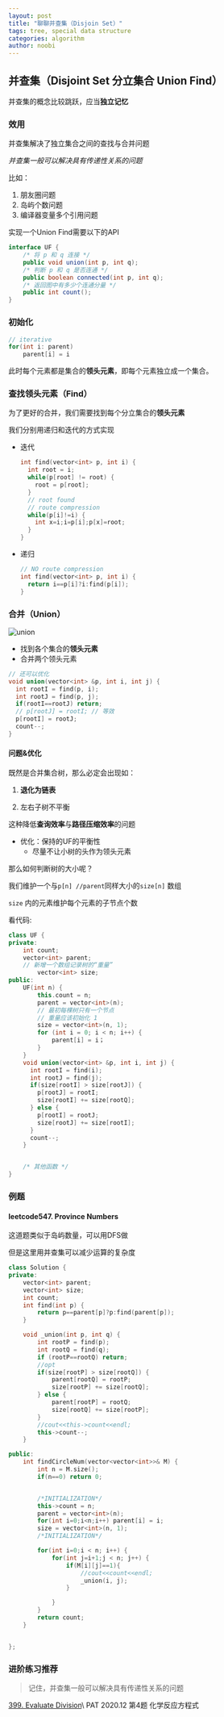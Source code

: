 ```yaml
---
layout: post
title: "聊聊并查集（Disjoin Set）"
tags: tree, special data structure
categories: algorithm
author: noobi
---
```

## 并查集（Disjoint Set 分立集合 Union Find）

并查集的概念比较跳跃，应当**独立记忆**

### 效用

并查集解决了独立集合之间的查找与合并问题

*并查集一般可以解决具有传递性关系的问题*

比如：

1. 朋友圈问题
2. 岛屿个数问题
3. 编译器变量多个引用问题

实现一个Union Find需要以下的API

```java
interface UF {
    /* 将 p 和 q 连接 */
    public void union(int p, int q);
    /* 判断 p 和 q 是否连通 */
    public boolean connected(int p, int q);
    /* 返回图中有多少个连通分量 */
    public int count();
}
```

### 初始化

```cpp
// iterative
for(int i: parent)
	parent[i] = i
```

此时每个元素都是集合的**领头元素**，即每个元素独立成一个集合。

### 查找领头元素（Find）

为了更好的合并，我们需要找到每个分立集合的**领头元素**

我们分别用递归和迭代的方式实现

- 迭代

  ```cpp
  int find(vector<int> p, int i) {
    int root = i;
    while(p[root] != root) {
      root = p[root];
    }
    // root found
    // route compression
    while(p[i]!=i) {
      int x=i;i=p[i];p[x]=root;
    }
  }
  ```



- 递归

  ```cpp
  // NO route compression
  int find(vector<int> p, int i) {
    return i==p[i]?i:find(p[i]);
  }
  ```



### 合并（Union）

![union](/assets/algo/disjointSet/union.png)


- 找到各个集合的**领头元素**
- 合并两个领头元素

```cpp
// 还可以优化
void union(vector<int> &p, int i, int j) {
  int rootI = find(p, i);
  int rootJ = find(p, j);
  if(rootI==rootJ) return;
  // p[rootJ] = rootI; // 等效
  p[rootI] = rootJ;
  count--;
}
```

#### 问题&优化

既然是合并集合树，那么必定会出现如：

1. **退化为链表**

2. 左右子树不平衡

这种降低**查询效率**与**路径压缩效率**的问题

- 优化：保持的UF的平衡性
  - 尽量不让小树的头作为领头元素

那么如何判断树的大小呢？

我们维护一个与``p[n] //parent``同样大小的``size[n]`` 数组

``size`` 内的元素维护每个元素的子节点个数

看代码:

```cpp
class UF {
private:
    int count;
    vector<int> parent;
    // 新增一个数组记录树的“重量”
		vector<int> size;
public:
  	UF(int n) {
        this.count = n;
        parent = vector<int>(n);
        // 最初每棵树只有一个节点
        // 重量应该初始化 1
        size = vector<int>(n, 1);
        for (int i = 0; i < n; i++) {
            parent[i] = i；
        }
    }
  	void union(vector<int> &p, int i, int j) {
      int rootI = find(i);
      int rootJ = find(j);
      if(size[rootI] > size[rootJ]) {
        p[rootJ] = rootI;
        size[rootI] += size[rootQ];
      } else {
        p[rootI] = rootJ;
        size[rootJ] += size[rootI];
      }
      count--;
    }


    /* 其他函数 */
}
```

### 例题

#### leetcode547. Province Numbers

这道题类似于岛屿数量，可以用DFS做

但是这里用并查集可以减少运算的复杂度

```cpp
class Solution {
private:
    vector<int> parent;
    vector<int> size;
    int count;
    int find(int p) {
        return p==parent[p]?p:find(parent[p]);
    }

    void _union(int p, int q) {
        int rootP = find(p);
        int rootQ = find(q);
        if (rootP==rootQ) return;
        //opt
        if(size[rootP] > size[rootQ]) {
            parent[rootQ] = rootP;
            size[rootP] += size[rootQ];
        } else {
            parent[rootP] = rootQ;
            size[rootQ] += size[rootP];
        }
        //cout<<this->count<<endl;
        this->count--;
    }

public:
    int findCircleNum(vector<vector<int>>& M) {
        int n = M.size();
        if(n==0) return 0;


        /*INITIALIZATION*/
        this->count = n;
        parent = vector<int>(n);
        for(int i=0;i<n;i++) parent[i] = i;
        size = vector<int>(n, 1);
        /*INITIALIZATION*/

        for(int i=0;i < n; i++) {
            for(int j=i+1;j < n; j++) {
                if(M[i][j]==1){
                    //cout<<count<<endl;
                    _union(i, j);
                }

            }
        }
        return count;
    }


};

```
### 进阶练习推荐

> 记住，并查集一般可以解决具有传递性关系的问题

[399. Evaluate Division](https://leetcode-cn.com/problems/evaluate-division/)\\
PAT 2020.12 第4题 化学反应方程式
